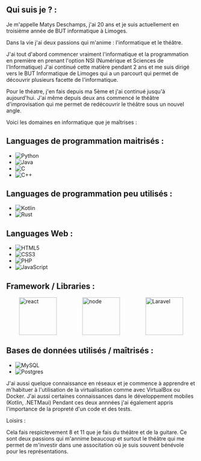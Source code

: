 ## Qui suis je ? : 

Je m'appelle Matys Deschamps, j'ai 20 ans et je suis actuellement en troisième année de BUT informatique à Limoges.

Dans la vie j'ai deux passions qui m'anime : l'informatique et le théâtre.

J'ai tout d'abord commencer vraiment l'informatique et la programmation en première en prenant l'option NSI (Numérique et Sciences de l'Informatique)
J'ai continué cette matière pendant 2 ans et me suis dirigé vers le BUT Informatique de Limoges qui a un parcourt qui permet de découvrir plusieurs facette de l'informatique.

Pour le théatre, j'en fais depuis ma 5ème et j'ai continué jusqu'à aujourd'hui. J'ai même depuis deux ans commencé le théâtre d'improvisation qui me permet de redécouvrir le théâtre sous un nouvel angle.

Voici les domaines en informatique que je maîtrises : 

## Languages de programmation maitrisés :

  - ![Python](https://img.shields.io/badge/python-3670A0?style=for-the-badge&logo=python&logoColor=ffdd54)
  - ![Java](https://img.shields.io/badge/java-%23ED8B00.svg?style=for-the-badge&logo=openjdk&logoColor=white)
  - ![C](https://img.shields.io/badge/c-%2300599C.svg?style=for-the-badge&logo=c&logoColor=white)
  - ![C++](https://img.shields.io/badge/c++-%2300599C.svg?style=for-the-badge&logo=c%2B%2B&logoColor=white)

## Languages de programmation peu utilisés :

  - ![Kotlin](https://img.shields.io/badge/kotlin-%237F52FF.svg?style=for-the-badge&logo=kotlin&logoColor=white)
  - ![Rust](https://img.shields.io/badge/rust-%23000000.svg?style=for-the-badge&logo=rust&logoColor=white)

## Languages Web :

  - ![HTML5](https://img.shields.io/badge/html5-%23E34F26.svg?style=for-the-badge&logo=html5&logoColor=white)
  - ![CSS3](https://img.shields.io/badge/css3-%231572B6.svg?style=for-the-badge&logo=css3&logoColor=white)
  - ![PHP](https://img.shields.io/badge/php-%23777BB4.svg?style=for-the-badge&logo=php&logoColor=white)
  - ![JavaScript](https://img.shields.io/badge/javascript-%23323330.svg?style=for-the-badge&logo=javascript&logoColor=%23F7DF1E)

## Framework / Libraries : 
<div style="display: flex; justify-content: space-around; align-items: center;">
  <img src="https://cdn.jsdelivr.net/gh/devicons/devicon@latest/icons/react/react-original-wordmark.svg" alt="react" width="100" height="100"/>   
  <img src="https://cdn.jsdelivr.net/gh/devicons/devicon@latest/icons/nodejs/nodejs-original-wordmark.svg" alt="node" width="100" height="100"/>   
  <img src="https://cdn.jsdelivr.net/gh/devicons/devicon@latest/icons/laravel/laravel-original-wordmark.svg" alt="Laravel" width="100" height="100"/>    
</div>

## Bases de données utilisés / maîtrisés : 
  - ![MySQL](https://img.shields.io/badge/mysql-4479A1.svg?style=for-the-badge&logo=mysql&logoColor=white)
  - ![Postgres](https://img.shields.io/badge/postgres-%23316192.svg?style=for-the-badge&logo=postgresql&logoColor=white)


J'ai aussi quelque connaissance en réseaux et je commence à apprendre et m'habituer à l'utilisation de la virtualisation comme avec VirtualBox ou Docker.
J'ai aussi certaines connaissances dans le développement mobiles (Kotlin, .NETMaui)
Pendant ces deux annnées j'ai également appris l'importance de la propreté d'un code et des tests.

Loisirs :

Cela fais respictevement 8 et 11 que je fais du théâtre et de la guitare.
Ce sont deux passions qui m'annime beaucoup et surtout le théâtre qui me permet de m'investir dans une associtation où je suis souvent bénévole pour les représentations.



